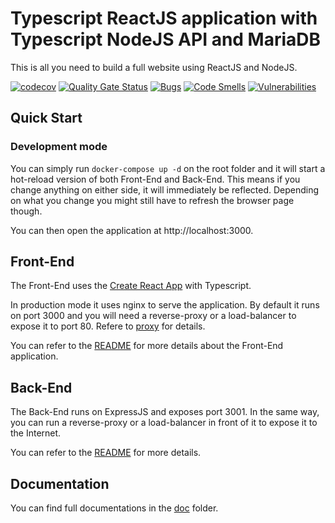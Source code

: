 # Typescript ReactJS application with Typescript NodeJS API and MariaDB

This is all you need to build a full website using ReactJS and NodeJS.

[![codecov](https://codecov.io/gh/jscoobyced/docker-nodejs-mariadb/branch/main/graph/badge.svg)](https://codecov.io/gh/jscoobyced/docker-nodejs-mariadb)
[![Quality Gate Status](https://sonarcloud.io/api/project_badges/measure?project=jscoobyced_docker-nodejs-mariadb&metric=alert_status)](https://sonarcloud.io/dashboard?id=jscoobyced_docker-nodejs-mariadb)
[![Bugs](https://sonarcloud.io/api/project_badges/measure?project=jscoobyced_docker-nodejs-mariadb&metric=bugs)](https://sonarcloud.io/dashboard?id=jscoobyced_docker-nodejs-mariadb)
[![Code Smells](https://sonarcloud.io/api/project_badges/measure?project=jscoobyced_docker-nodejs-mariadb&metric=code_smells)](https://sonarcloud.io/dashboard?id=jscoobyced_docker-nodejs-mariadb)
[![Vulnerabilities](https://sonarcloud.io/api/project_badges/measure?project=jscoobyced_docker-nodejs-mariadb&metric=vulnerabilities)](https://sonarcloud.io/dashboard?id=jscoobyced_docker-nodejs-mariadb)


## Quick Start

### Development mode
You can simply run `docker-compose up -d` on the root folder and it will start a hot-reload version of both Front-End and Back-End. This means if you change anything on either side, it will immediately be reflected. Depending on what you change you might still have to refresh the browser page though.

You can then open the application at http://localhost:3000.

## Front-End
The Front-End uses the [Create React App](https://github.com/facebook/create-react-app) with Typescript.

In production mode it uses nginx to serve the application. By default it runs on port 3000 and you will need a reverse-proxy or a load-balancer to expose it to port 80. Refere to [proxy](./doc/deploy/reverse-proxy.md) for details.

You can refer to the [README](./fe/README.md) for more details about the Front-End application.

## Back-End
The Back-End runs on ExpressJS and exposes port 3001. In the same way, you can run a reverse-proxy or a load-balancer in front of it to expose it to the Internet.

You can refer to the [README](./be/README.md) for more details.

## Documentation
You can find full documentations in the [doc](doc/README.md) folder.